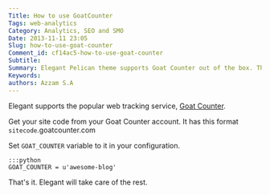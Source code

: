```yaml
---
Title: How to use GoatCounter
Tags: web-analytics
Category: Analytics, SEO and SMO
Date: 2013-11-11 23:05
Slug: how-to-use-goat-counter
Comment_id: cf14ac5-how-to-use-goat-counter
Subtitle:
Summary: Elegant Pelican theme supports Goat Counter out of the box. This articles describes how to set it up.
Keywords:
authors: Azzam S.A
---
```


Elegant supports the popular web tracking service,
[Goat Counter](https://www.goatcounter.com/).

Get your site code from your Goat Counter account. It has this format `sitecode`.goatcounter.com

Set `GOAT_COUNTER` variable to it in your configuration.

    :::python
    GOAT_COUNTER = u'awesome-blog'

That's it. Elegant will take care of the rest.
